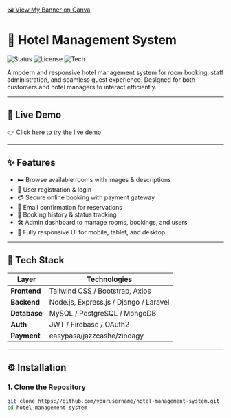 [🖼️ View My Banner on Canva](https://www.canva.com/design/DAGqzVwWVz4/XilpVq9t2oEFU9MwXrDYpw/view?utm_content=DAGqzVwWVz4&utm_campaign=share_your_design&utm_medium=link2&utm_source=shareyourdesignpanel)

# 🏨 Hotel Management System

![Status](https://img.shields.io/badge/status-Completed-brightgreen)
![License](https://img.shields.io/badge/license-MIT-blue.svg)
![Tech](https://img.shields.io/badge/Built%20With-React%2C%20Node.js%2C%20MySQL-blue)

A modern and responsive hotel management system for room booking, staff administration, and seamless guest experience. Designed for both customers and hotel managers to interact efficiently.

---

## 🔗 Live Demo

👉 [Click here to try the live demo](https://your-live-demo-link.com)

---

## ✨ Features

- 🛏️ Browse available rooms with images & descriptions  
- 🔐 User registration & login  
- 💳 Secure online booking with payment gateway  
- 📧 Email confirmation for reservations  
- 🧾 Booking history & status tracking  
- 🛠️ Admin dashboard to manage rooms, bookings, and users  
- 📱 Fully responsive UI for mobile, tablet, and desktop

---

## 🧰 Tech Stack

| Layer       | Technologies                              |
|-------------|--------------------------------------------|
| **Frontend** | Tailwind CSS / Bootstrap, Axios |
| **Backend**  | Node.js, Express.js / Django / Laravel    |
| **Database** | MySQL / PostgreSQL / MongoDB              |
| **Auth**     | JWT / Firebase / OAuth2                   |
| **Payment**  | easypasa/jazzcashe/zindagy             |

---

## ⚙️ Installation

### 1. Clone the Repository

```bash
git clone https://github.com/yourusername/hotel-management-system.git
cd hotel-management-system
